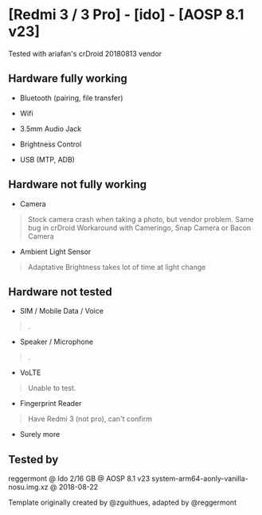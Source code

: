 # [Redmi 3 / 3 Pro] - [ido] - [AOSP 8.1 v23]

Tested with ariafan's crDroid 20180813 vendor

## Hardware fully working
  
* Bluetooth (pairing, file transfer)

* Wifi

* 3.5mm Audio Jack

* Brightness Control

* USB (MTP, ADB)


## Hardware not fully working

* Camera
> Stock camera crash when taking a photo, but vendor problem. Same bug in crDroid
> Workaround with Cameringo, Snap Camera or Bacon Camera

* Ambient Light Sensor
> Adaptative Brightness takes lot of time at light change


## Hardware not tested

* SIM / Mobile Data / Voice
> .

* Speaker / Microphone
> .

* VoLTE
> Unable to test.

* Fingerprint Reader
> Have Redmi 3 (not pro), can't confirm

* Surely more

## Tested by

reggermont @ Ido 2/16 GB @ AOSP 8.1 v23 system-arm64-aonly-vanilla-nosu.img.xz @ 2018-08-22

Template originally created by @zguithues, adapted by @reggermont